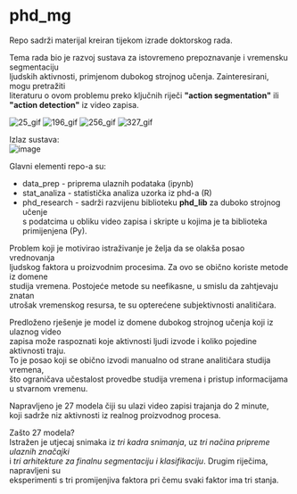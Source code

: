 # phd_mg
Repo sadrži materijal kreiran tijekom izrade doktorskog rada.

Tema rada bio je razvoj sustava za istovremeno prepoznavanje i vremensku segmentaciju  
ljudskih aktivnosti, primjenom dubokog strojnog učenja. Zainteresirani, mogu pretražiti   
literaturu o ovom problemu preko ključnih riječi **"action segmentation"** ili     
**"action detection"** iz video zapisa.

![25_gif](https://user-images.githubusercontent.com/34508474/109804982-2fa56480-7c23-11eb-86a3-8c17f60f4261.gif)
![196_gif](https://user-images.githubusercontent.com/34508474/109804991-3338eb80-7c23-11eb-9cb2-cb6c99a60b1d.gif)
![256_gif](https://user-images.githubusercontent.com/34508474/109805003-3633dc00-7c23-11eb-9815-57abe2f80911.gif)
![327_gif](https://user-images.githubusercontent.com/34508474/109805011-37fd9f80-7c23-11eb-8188-ab54e32b81dc.gif)

Izlaz sustava:  
![image](https://user-images.githubusercontent.com/34508474/109805975-662faf00-7c24-11eb-8d07-5139e87bfb6d.png)




Glavni elementi repo-a su:
* data_prep - priprema ulaznih podataka (ipynb)
* stat_analiza - statistička analiza uzorka iz phd-a (R)
* phd_research - sadrži razvijenu biblioteku **phd_lib** za duboko strojnog učenje   
s podatcima u obliku video zapisa i skripte u kojima je ta biblioteka primijenjena (Py).



Problem koji je motivirao istraživanje je želja da se olakša posao vrednovanja   
ljudskog faktora u proizvodnim procesima. Za ovo se obično koriste metode iz domene   
studija vremena. Postojeće metode su neefikasne, u smislu da zahtjevaju znatan   
utrošak vremenskog resursa, te su opterećene subjektivnosti analitičara.

Predloženo rješenje je model iz domene dubokog strojnog učenja koji iz ulaznog video   
zapisa može raspoznati koje aktivnosti ljudi izvode i koliko pojedine aktivnosti traju.  
To je posao koji se obično izvodi manualno od strane analitičara studija vremena,   
što ograničava učestalost provedbe studija vremena i pristup informacijama u stvarnom vremenu.

Napravljeno je 27 modela čiji su ulazi video zapisi trajanja do 2 minute,   
koji sadrže niz aktivnosti iz realnog proizvodnog procesa.  

Zašto 27 modela?  
Istražen je utjecaj snimaka iz *tri kadra snimanja*, uz *tri načina pripreme ulaznih značajki*   
i *tri arhitekture za finalnu segmentaciju i klasifikaciju*. Drugim riječima, napravljeni su  
eksperimenti s tri promijenjiva faktora pri čemu svaki faktor ima tri stanja.
